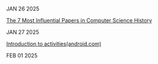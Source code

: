 JAN 26 2025

[The 7 Most Influential Papers in Computer Science History](https://terriblesoftware.org/2025/01/22/the-7-most-influential-papers-in-computer-science-history/)

JAN 27 2025

[Introduction to activities(android.com)](https://developer.android.com/guide/components/activities/intro-activities)

FEB 01 2025

[](https://ohdoylerules.com/workflows/why-i-still-like-sublime-text-in-2025/)
